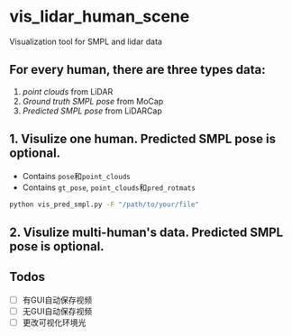# vis_lidar_human_scene
Visualization tool for SMPL and lidar data

## For every human, there are three types data:
1. *point clouds* from LiDAR
2. *Ground truth SMPL pose* from MoCap
3. *Predicted SMPL pose* from LiDARCap
   
## 1. Visulize one human. Predicted SMPL pose is optional.
- Contains `pose`和`point_clouds`
- Contains `gt_pose`, `point_clouds`和`pred_rotmats`
  
```bash
python vis_pred_smpl.py -F "/path/to/your/file"
```

## 2. Visulize multi-human's data. Predicted SMPL pose is optional.

## Todos

- [ ] 有GUI自动保存视频
- [ ] 无GUI自动保存视频
- [ ] 更改可视化环境光